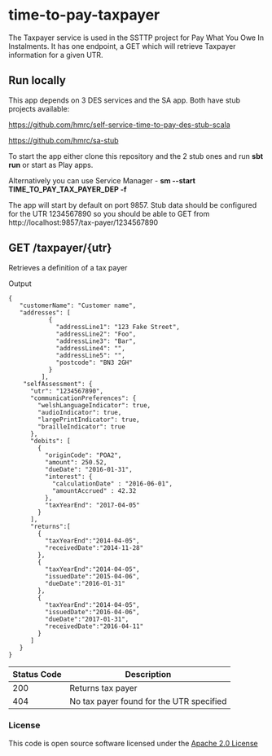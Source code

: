 # time-to-pay-taxpayer

The Taxpayer service is used in the SSTTP project for Pay What You Owe In Instalments. It has one endpoint, a GET which will retrieve Taxpayer
information for a given UTR.

## Run locally

This app depends on 3 DES services and the SA app. Both have stub projects available:

https://github.com/hmrc/self-service-time-to-pay-des-stub-scala

https://github.com/hmrc/sa-stub

To start the app either clone this repository and the 2 stub ones and run **sbt run** or start as Play apps.

Alternatively you can use Service Manager - **sm --start TIME_TO_PAY_TAX_PAYER_DEP -f**

The app will start by default on port 9857. Stub data should be configured for the UTR 1234567890 so you should be able to GET from http://localhost:9857/tax-payer/1234567890

## GET /taxpayer/{utr}

Retrieves a definition of a tax payer

Output
```
{
   "customerName": "Customer name",
   "addresses": [
           {
             "addressLine1": "123 Fake Street",
             "addressLine2": "Foo",
             "addressLine3": "Bar",
             "addressLine4": "",
             "addressLine5": "",
             "postcode": "BN3 2GH"
           }
         ],
    "selfAssessment": {
      "utr": "1234567890",
      "communicationPreferences": {
        "welshLanguageIndicator": true,
        "audioIndicator": true,
        "largePrintIndicator": true,
        "brailleIndicator": true
      },
      "debits": [
        {
          "originCode": "POA2",
          "amount": 250.52,
          "dueDate": "2016-01-31",
          "interest": {
            "calculationDate" : "2016-06-01",
            "amountAccrued" : 42.32
          },
          "taxYearEnd": "2017-04-05"
        }
      ],
      "returns":[
        {
          "taxYearEnd":"2014-04-05",
          "receivedDate":"2014-11-28"
        },
        {
          "taxYearEnd":"2014-04-05",
          "issuedDate":"2015-04-06",
          "dueDate":"2016-01-31"
        },
        {
          "taxYearEnd":"2014-04-05",
          "issuedDate":"2016-04-06",
          "dueDate":"2017-01-31",
          "receivedDate":"2016-04-11"
        }
      ]
   }
}
```

| Status Code | Description |
|---|---|
| 200 | Returns tax payer                           |
| 404 | No tax payer found for the UTR specified    |

### License

This code is open source software licensed under the [Apache 2.0 License]("http://www.apache.org/licenses/LICENSE-2.0.html")
